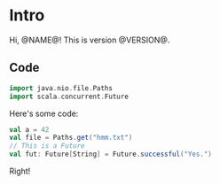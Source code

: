 # Intro

Hi, @NAME@! This is version @VERSION@.

## Code

```scala mdoc:invisible
import java.nio.file.Paths
import scala.concurrent.Future
```

Here's some code:

```scala mdoc:compile-only
val a = 42
val file = Paths.get("hmm.txt")
// This is a Future
val fut: Future[String] = Future.successful("Yes.")
```

Right!
